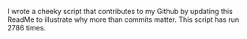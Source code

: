 I wrote a cheeky script that contributes to my Github by updating this ReadMe to illustrate why more than commits matter. This script has run 2786 times.